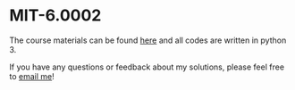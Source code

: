 # MIT-6.0002

The course materials can be found [here](https://ocw.mit.edu/courses/electrical-engineering-and-computer-science/6-0002-introduction-to-computational-thinking-and-data-science-fall-2016/) and all codes are written in python 3.

If you have any questions or feedback about my solutions, please feel free to [email me](mailto:jordynbariyoung@gmail.com)!
